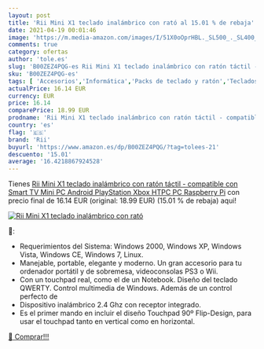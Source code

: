 ```yaml
---
layout: post
title: 'Rii Mini X1 teclado inalámbrico con rató al 15.01 % de rebaja'
date: 2021-04-19 00:01:46
image: 'https://m.media-amazon.com/images/I/51X0oOprHBL._SL500_._SL400_.jpg'
comments: true
category: ofertas
author: 'tole.es'
slug: 'B00ZEZ4PQG-es Rii Mini X1 teclado inalámbrico con ratón táctil -...'
sku: 'B00ZEZ4PQG-es'
tags: [ 'Accesorios','Informática','Packs de teclado y ratón','Teclados, ratones y periféricos de entrada','playstation','rii','xbox', ]
actualPrice: 16.14 EUR
currency: EUR
price: 16.14
comparePrice: 18.99 EUR
prodname: 'Rii Mini X1 teclado inalámbrico con ratón táctil - compatible con Smart TV  Mini PC Android  PlayStation  Xbox  HTPC  PC  Raspberry Pi'
country: 'es'
flag: '🇪🇸'
brand: 'Rii'
buyurl: 'https://www.amazon.es/dp/B00ZEZ4PQG/?tag=tolees-21'
descuento: '15.01'
average: '16.4218867924528'
---
```


Tienes [Rii Mini X1 teclado inalámbrico con ratón táctil - compatible con Smart TV  Mini PC Android  PlayStation  Xbox  HTPC  PC  Raspberry Pi](https://www.amazon.es/dp/B00ZEZ4PQG/?tag=tolees-21) con precio final de  16.14 EUR (original: 18.99 EUR) (15.01 %  de rebaja) aqui!

[![Rii Mini X1 teclado inalámbrico con rató](https://m.media-amazon.com/images/I/51X0oOprHBL._SL500_._SL400_.jpg)](https://www.amazon.es/dp/B00ZEZ4PQG/?tag=tolees-21)

🔎:

- Requerimientos del Sistema: Windows 2000, Windows XP, Windows Vista, Windows CE, Windows 7, Linux.
- Manejable, portable, elegante y moderno. Un gran accesorio para tu ordenador portátil y de sobremesa, videoconsolas PS3 o Wii.
- Con un touchpad real, como el de un Notebook. Diseño del teclado QWERTY. Control multimedia de Windows. Además de un control perfecto de
- Dispositivo inalámbrico 2.4 Ghz con receptor integrado.
- Es el primer mando en incluir el diseño Touchpad 90º Flip-Design, para usar el touchpad tanto en vertical como en horizontal.

[🛒 Comprar!!!](https://www.amazon.es/dp/B00ZEZ4PQG/?tag=tolees-21)
